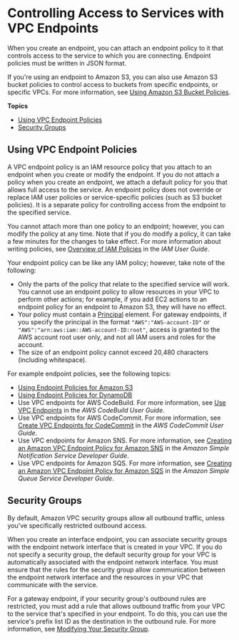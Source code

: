 # Controlling Access to Services with VPC Endpoints<a name="vpc-endpoints-access"></a>

When you create an endpoint, you can attach an endpoint policy to it that controls access to the service to which you are connecting\. Endpoint policies must be written in JSON format\.

If you're using an endpoint to Amazon S3, you can also use Amazon S3 bucket policies to control access to buckets from specific endpoints, or specific VPCs\. For more information, see [Using Amazon S3 Bucket Policies](vpc-endpoints-s3.md#vpc-endpoints-s3-bucket-policies)\.

**Topics**
+ [Using VPC Endpoint Policies](#vpc-endpoint-policies)
+ [Security Groups](#vpc-endpoints-security-groups)

## Using VPC Endpoint Policies<a name="vpc-endpoint-policies"></a>

A VPC endpoint policy is an IAM resource policy that you attach to an endpoint when you create or modify the endpoint\. If you do not attach a policy when you create an endpoint, we attach a default policy for you that allows full access to the service\. An endpoint policy does not override or replace IAM user policies or service\-specific policies \(such as S3 bucket policies\)\. It is a separate policy for controlling access from the endpoint to the specified service\. 

You cannot attach more than one policy to an endpoint; however, you can modify the policy at any time\. Note that if you do modify a policy, it can take a few minutes for the changes to take effect\. For more information about writing policies, see [Overview of IAM Policies](https://docs.aws.amazon.com/IAM/latest/UserGuide/PoliciesOverview.html) in the *IAM User Guide*\.

Your endpoint policy can be like any IAM policy; however, take note of the following:
+ Only the parts of the policy that relate to the specified service will work\. You cannot use an endpoint policy to allow resources in your VPC to perform other actions; for example, if you add EC2 actions to an endpoint policy for an endpoint to Amazon S3, they will have no effect\. 
+ Your policy must contain a [Principal](https://docs.aws.amazon.com/IAM/latest/UserGuide/reference_policies_elements_principal.html) element\. For gateway endpoints, if you specify the principal in the format `"AWS":"AWS-account-ID"` or `"AWS":"arn:aws:iam::AWS-account-ID:root"`, access is granted to the AWS account root user only, and not all IAM users and roles for the account\.
+ The size of an endpoint policy cannot exceed 20,480 characters \(including whitespace\)\.

For example endpoint policies, see the following topics:
+ [Using Endpoint Policies for Amazon S3](vpc-endpoints-s3.md#vpc-endpoints-policies-s3)
+ [Using Endpoint Policies for DynamoDB](vpc-endpoints-ddb.md#vpc-endpoints-policies-ddb)
+ Use VPC endpoints for AWS CodeBuild\. For more information, see [Use VPC Endpoints](https://docs.aws.amazon.com/codebuild/latest/userguide/use-vpc-endpoints-with-codebuild.html) in the *AWS CodeBuild User Guide*\.
+ Use VPC endpoints for AWS CodeCommit\. For more information, see [Create VPC Endpoints for CodeCommit](https://docs.aws.amazon.com/codecommit/latest/userguide/codecommit-and-interface-VPC.html#create-vpc-endpoint-policy-for-codecommit.html) in the *AWS CodeCommit User Guide*\.
+ Use VPC endpoints for Amazon SNS\. For more information, see [Creating an Amazon VPC Endpoint Policy for Amazon SNS](https://docs.aws.amazon.com/sns/latest/dg/sns-vpc-endpoint-policy.html) in the *Amazon Simple Notification Service Developer Guide*\.
+ Use VPC endpoints for Amazon SQS\. For more information, see [Creating an Amazon VPC Endpoint Policy for Amazon SQS](https://docs.aws.amazon.com/AWSSimpleQueueService/latest/SQSDeveloperGuide/sqs-vpc-endpoint-policy.html) in the *Amazon Simple Queue Service Developer Guide*\.

## Security Groups<a name="vpc-endpoints-security-groups"></a>

By default, Amazon VPC security groups allow all outbound traffic, unless you've specifically restricted outbound access\. 

When you create an interface endpoint, you can associate security groups with the endpoint network interface that is created in your VPC\. If you do not specify a security group, the default security group for your VPC is automatically associated with the endpoint network interface\. You must ensure that the rules for the security group allow communication between the endpoint network interface and the resources in your VPC that communicate with the service\.

For a gateway endpoint, if your security group's outbound rules are restricted, you must add a rule that allows outbound traffic from your VPC to the service that's specified in your endpoint\. To do this, you can use the service's prefix list ID as the destination in the outbound rule\. For more information, see [Modifying Your Security Group](vpce-gateway.md#vpc-endpoints-security)\.